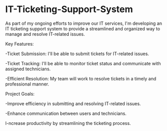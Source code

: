 # IT-Ticketing-Support-System

As part of my ongoing efforts to improve our IT services, I'm developing an IT ticketing support system to provide a streamlined and organized way to manage and resolve IT-related issues.

Key Features:

-Ticket Submission: I'll be able to submit tickets for IT-related issues.

-Ticket Tracking: I'll be able to monitor ticket status and communicate with assigned technicians.

-Efficient Resolution: My team will work to resolve tickets in a timely and professional manner.



Project Goals:

-Improve efficiency in submitting and resolving IT-related issues.

-Enhance communication between users and technicians.

I-ncrease productivity by streamlining the ticketing process.

